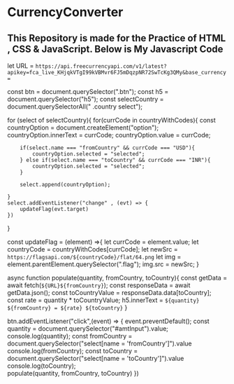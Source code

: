# CurrencyConverter
This Repository is made for the Practice of HTML , CSS &amp; JavaScript.
Below is My Javascript Code
-----------------------------------------------------------------------------------------------------------------------------

let URL = `https://api.freecurrencyapi.com/v1/latest?apikey=fca_live_KHjqkVTgI99kVBMvr6FJ5mDqzpNR72SwTcKg3QMy&base_currency=`

const btn = document.querySelector(".btn");
const h5 = document.querySelector("h5");
const selectCountry = document.querySelectorAll(" .country select");

for (select of selectCountry){
    for(currCode in countryWithCodes){
        const countryOption = document.createElement("option");
        countryOption.innerText = currCode;
        countryOption.value = currCode;

        if(select.name === "fromCountry" && currCode === "USD"){
            countryOption.selected = "selected";
        } else if(select.name === "toCountry" && currCode === "INR"){
            countryOption.selected = "selected";
        }

        select.append(countryOption);

    }
    select.addEventListener("change" , (evt) => {
        updateFlag(evt.target)
    })
}


const updateFlag = (element) =>{
    let currCode = element.value;
    let countryCode = countryWithCodes[currCode];
    let newSrc = `https://flagsapi.com/${countryCode}/flat/64.png`
    let img = element.parentElement.querySelector(".flag");
    img.src = newSrc;
}

async function populate(quantity, fromCountry, toCountry){
    const getData = await fetch(`${URL}${fromCountry}`);
    const responseData = await getData.json();
    const toCountryValue = responseData.data[toCountry];
    const rate = quantity * toCountryValue;
    h5.innerText = `${quantity} ${fromCountry} = ${rate} ${toCountry}`
}


btn.addEventListener("click",(event) => {
    event.preventDefault();
    const quantity = document.querySelector("#amtInput").value;
    console.log(quantity);
    const fromCountry = document.querySelector("select[name = 'fromCountry']").value
    console.log(fromCountry);
    const toCountry = document.querySelector("select[name = 'toCountry']").value
    console.log(toCountry);  
    populate(quantity, fromCountry, toCountry)
})
